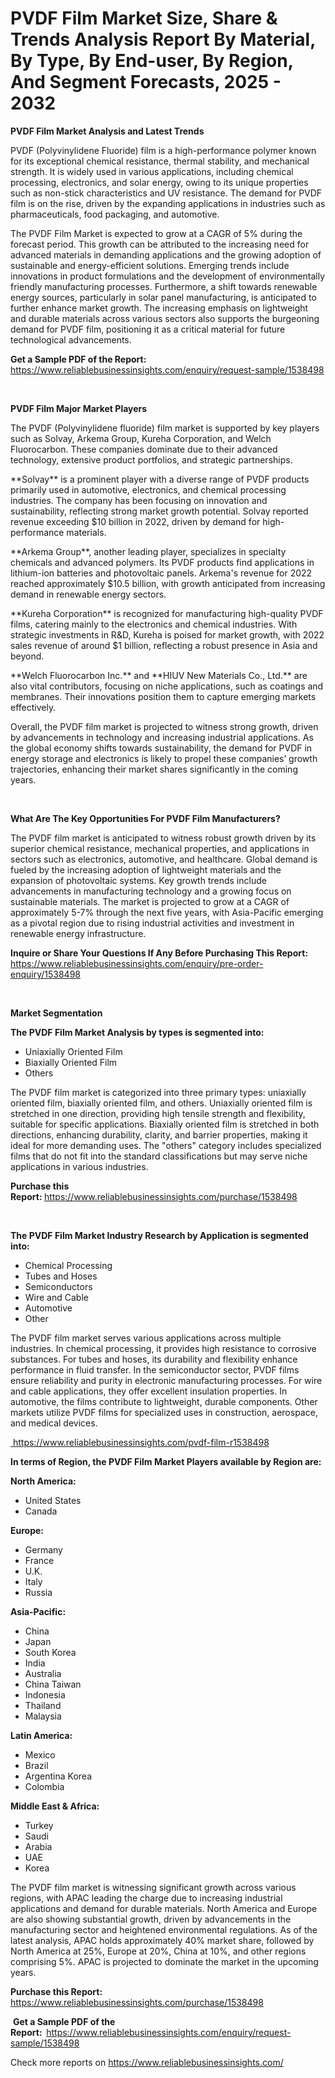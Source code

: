 <p><h1>PVDF Film Market Size, Share & Trends Analysis Report By Material, By Type, By End-user, By Region, And Segment Forecasts, 2025 - 2032</h1></p><p><strong>PVDF Film Market Analysis and Latest Trends</strong></p>
<p><p>PVDF (Polyvinylidene Fluoride) film is a high-performance polymer known for its exceptional chemical resistance, thermal stability, and mechanical strength. It is widely used in various applications, including chemical processing, electronics, and solar energy, owing to its unique properties such as non-stick characteristics and UV resistance. The demand for PVDF film is on the rise, driven by the expanding applications in industries such as pharmaceuticals, food packaging, and automotive.</p><p>The PVDF Film Market is expected to grow at a CAGR of 5% during the forecast period. This growth can be attributed to the increasing need for advanced materials in demanding applications and the growing adoption of sustainable and energy-efficient solutions. Emerging trends include innovations in product formulations and the development of environmentally friendly manufacturing processes. Furthermore, a shift towards renewable energy sources, particularly in solar panel manufacturing, is anticipated to further enhance market growth. The increasing emphasis on lightweight and durable materials across various sectors also supports the burgeoning demand for PVDF film, positioning it as a critical material for future technological advancements.</p></p>
<p><strong>Get a Sample PDF of the Report:&nbsp;</strong> <a href="https://www.reliablebusinessinsights.com/enquiry/request-sample/1538498?utm_campaign=2239&utm_medium=2&utm_source=Github&utm_content=ia&utm_term=01042025&utm_id=pvdf-film">https://www.reliablebusinessinsights.com/enquiry/request-sample/1538498</a></p>
<p>&nbsp;</p>
<p><strong>PVDF Film Major Market Players</strong></p>
<p><p>The PVDF (Polyvinylidene fluoride) film market is supported by key players such as Solvay, Arkema Group, Kureha Corporation, and Welch Fluorocarbon. These companies dominate due to their advanced technology, extensive product portfolios, and strategic partnerships.</p><p>**Solvay** is a prominent player with a diverse range of PVDF products primarily used in automotive, electronics, and chemical processing industries. The company has been focusing on innovation and sustainability, reflecting strong market growth potential. Solvay reported revenue exceeding $10 billion in 2022, driven by demand for high-performance materials.</p><p>**Arkema Group**, another leading player, specializes in specialty chemicals and advanced polymers. Its PVDF products find applications in lithium-ion batteries and photovoltaic panels. Arkema's revenue for 2022 reached approximately $10.5 billion, with growth anticipated from increasing demand in renewable energy sectors.</p><p>**Kureha Corporation** is recognized for manufacturing high-quality PVDF films, catering mainly to the electronics and chemical industries. With strategic investments in R&D, Kureha is poised for market growth, with 2022 sales revenue of around $1 billion, reflecting a robust presence in Asia and beyond.</p><p>**Welch Fluorocarbon Inc.** and **HIUV New Materials Co., Ltd.** are also vital contributors, focusing on niche applications, such as coatings and membranes. Their innovations position them to capture emerging markets effectively.</p><p>Overall, the PVDF film market is projected to witness strong growth, driven by advancements in technology and increasing industrial applications. As the global economy shifts towards sustainability, the demand for PVDF in energy storage and electronics is likely to propel these companies’ growth trajectories, enhancing their market shares significantly in the coming years.</p></p>
<p>&nbsp;</p>
<p><strong>What Are The Key Opportunities For PVDF Film Manufacturers?</strong></p>
<p><p>The PVDF film market is anticipated to witness robust growth driven by its superior chemical resistance, mechanical properties, and applications in sectors such as electronics, automotive, and healthcare. Global demand is fueled by the increasing adoption of lightweight materials and the expansion of photovoltaic systems. Key growth trends include advancements in manufacturing technology and a growing focus on sustainable materials. The market is projected to grow at a CAGR of approximately 5-7% through the next five years, with Asia-Pacific emerging as a pivotal region due to rising industrial activities and investment in renewable energy infrastructure.</p></p>
<p><strong>Inquire or Share Your Questions If Any Before Purchasing This Report:</strong> <a href="https://www.reliablebusinessinsights.com/enquiry/pre-order-enquiry/1538498?utm_campaign=2239&utm_medium=2&utm_source=Github&utm_content=ia&utm_term=01042025&utm_id=pvdf-film">https://www.reliablebusinessinsights.com/enquiry/pre-order-enquiry/1538498</a></p>
<p>&nbsp;</p>
<p><strong>Market Segmentation</strong></p>
<p><strong>The PVDF Film Market Analysis by types is segmented into:</strong></p>
<p><ul><li>Uniaxially Oriented Film</li><li>Biaxially Oriented Film</li><li>Others</li></ul></p>
<p><p>The PVDF film market is categorized into three primary types: uniaxially oriented film, biaxially oriented film, and others. Uniaxially oriented film is stretched in one direction, providing high tensile strength and flexibility, suitable for specific applications. Biaxially oriented film is stretched in both directions, enhancing durability, clarity, and barrier properties, making it ideal for more demanding uses. The "others" category includes specialized films that do not fit into the standard classifications but may serve niche applications in various industries.</p></p>
<p><strong>Purchase this Report:&nbsp;</strong><a href="https://www.reliablebusinessinsights.com/purchase/1538498?utm_campaign=2239&utm_medium=2&utm_source=Github&utm_content=ia&utm_term=01042025&utm_id=pvdf-film">https://www.reliablebusinessinsights.com/purchase/1538498</a></p>
<p>&nbsp;</p>
<p><strong>The PVDF Film Market Industry Research by Application is segmented into:</strong></p>
<p><ul><li>Chemical Processing</li><li>Tubes and Hoses</li><li>Semiconductors</li><li>Wire and Cable</li><li>Automotive</li><li>Other</li></ul></p>
<p><p>The PVDF film market serves various applications across multiple industries. In chemical processing, it provides high resistance to corrosive substances. For tubes and hoses, its durability and flexibility enhance performance in fluid transfer. In the semiconductor sector, PVDF films ensure reliability and purity in electronic manufacturing processes. For wire and cable applications, they offer excellent insulation properties. In automotive, the films contribute to lightweight, durable components. Other markets utilize PVDF films for specialized uses in construction, aerospace, and medical devices.</p></p>
<p><a href="https://www.reliablebusinessinsights.com/pvdf-film-r1538498?utm_campaign=2239&utm_medium=2&utm_source=Github&utm_content=ia&utm_term=01042025&utm_id=pvdf-film">&nbsp;https://www.reliablebusinessinsights.com/pvdf-film-r1538498</a></p>
<p><strong>In terms of Region, the PVDF Film Market Players available by Region are:</strong></p>
<p>
    <p> <strong> North America: </strong>
        <ul>
            <li>United States</li>
            <li>Canada</li>
        </ul>
        </p> 
    <p> <strong> Europe: </strong>
        <ul>
            <li>Germany</li>
            <li>France</li>
            <li>U.K.</li>
            <li>Italy</li>
            <li>Russia</li>
        </ul>
        </p> 
    <p> <strong> Asia-Pacific: </strong>
        <ul>
            <li>China</li>
            <li>Japan</li>
            <li>South Korea</li>
            <li>India</li>
            <li>Australia</li>
            <li>China Taiwan</li>
            <li>Indonesia</li>
            <li>Thailand</li>
            <li>Malaysia</li>
        </ul>
        </p> 
    <p> <strong> Latin America: </strong>
        <ul>
            <li>Mexico</li>
            <li>Brazil</li>
            <li>Argentina Korea</li>
            <li>Colombia</li>
        </ul>
        </p> 
    <p> <strong> Middle East & Africa: </strong>
        <ul>
            <li>Turkey</li>
            <li>Saudi</li>
            <li>Arabia</li>
            <li>UAE</li>
            <li>Korea</li>
        </ul>
    </p>
    </p>
<p><p>The PVDF film market is witnessing significant growth across various regions, with APAC leading the charge due to increasing industrial applications and demand for durable materials. North America and Europe are also showing substantial growth, driven by advancements in the manufacturing sector and heightened environmental regulations. As of the latest analysis, APAC holds approximately 40% market share, followed by North America at 25%, Europe at 20%, China at 10%, and other regions comprising 5%. APAC is projected to dominate the market in the upcoming years.</p></p>
<p><strong>Purchase this Report: </strong><a href="https://www.reliablebusinessinsights.com/purchase/1538498?utm_campaign=2239&utm_medium=2&utm_source=Github&utm_content=ia&utm_term=01042025&utm_id=pvdf-film">https://www.reliablebusinessinsights.com/purchase/1538498</a></p>
<p>&nbsp;<strong>Get a Sample PDF of the Report:&nbsp;&nbsp;</strong><a href="https://www.reliablebusinessinsights.com/enquiry/request-sample/1538498?utm_campaign=2239&utm_medium=2&utm_source=Github&utm_content=ia&utm_term=01042025&utm_id=pvdf-film">https://www.reliablebusinessinsights.com/enquiry/request-sample/1538498</a></p>
<p><strong></strong></p>
<p>Check more reports on <a href="https://www.reliablebusinessinsights.com/?utm_campaign=2239&utm_medium=2&utm_source=Github&utm_content=ia&utm_term=01042025&utm_id=pvdf-film">https://www.reliablebusinessinsights.com/</a></p>